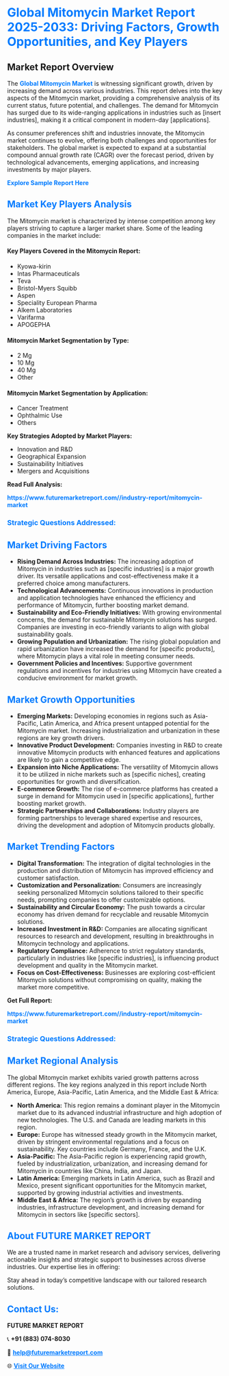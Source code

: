 <h1 style="color: #007BFF;">Global Mitomycin Market Report 2025-2033: Driving Factors, Growth Opportunities, and Key Players</h1>

<section id="overview">
<h2>Market Report Overview</h2>
<p>The <a href="https://www.futuremarketreport.com//industry-report/mitomycin-market" style="color: #007BFF; text-decoration: none;"><strong>Global Mitomycin Market</strong></a> is witnessing significant growth, driven by increasing demand across various industries. This report delves into the key aspects of the Mitomycin market, providing a comprehensive analysis of its current status, future potential, and challenges. The demand for Mitomycin has surged due to its wide-ranging applications in industries such as [insert industries], making it a critical component in modern-day [applications].</p>
<p>As consumer preferences shift and industries innovate, the Mitomycin market continues to evolve, offering both challenges and opportunities for stakeholders. The global market is expected to expand at a substantial compound annual growth rate (CAGR) over the forecast period, driven by technological advancements, emerging applications, and increasing investments by major players.</p>
</section>

<section id="overview">
<p><a href="https://www.futuremarketreport.com//request-sample/reportId=85739" style="color: #007BFF; text-decoration: none;"><strong>Explore Sample Report Here</strong></a></p>
</section>

<section id="key-players">
<h2 style="color: #007BFF;">Market Key Players Analysis</h2>
<p>The Mitomycin market is characterized by intense competition among key players striving to capture a larger market share. Some of the leading companies in the market include:</p>
<h4>Key Players Covered in the Mitomycin Report:</h4>
<ul><li>Kyowa-kirin</li><li>Intas Pharmaceuticals</li><li>Teva</li><li>Bristol-Myers Squibb</li><li>Aspen</li><li>Speciality European Pharma</li><li>Alkem Laboratories</li><li>Varifarma</li><li>APOGEPHA</li></ul>
<h4>Mitomycin Market Segmentation by Type:</h4>
<ul><li>2 Mg</li><li>10 Mg</li><li>40 Mg</li><li>Other</li></ul>

<h4>Mitomycin Market Segmentation by Application:</h4>
<ul><li>Cancer Treatment</li><li>Ophthalmic Use</li><li>Others</li></ul>
<p><strong>Key Strategies Adopted by Market Players:</strong></p>
<ul>
<li>Innovation and R&D</li>
<li>Geographical Expansion</li>
<li>Sustainability Initiatives</li>
<li>Mergers and Acquisitions</li>
</ul>
</section>

<section>
<p><strong>Read Full Analysis: </strong></p><a href="https://www.futuremarketreport.com//industry-report/mitomycin-market" style="color: #007BFF; text-decoration: none;"><strong>https://www.futuremarketreport.com//industry-report/mitomycin-market</strong></a>
<h3 style="color: #007BFF;">Strategic Questions Addressed:</h3>
</section>

<section id="driving-factors">
<h2 style="color: #007BFF;">Market Driving Factors</h2>
<ul>
<li><strong>Rising Demand Across Industries:</strong> The increasing adoption of Mitomycin in industries such as [specific industries] is a major growth driver. Its versatile applications and cost-effectiveness make it a preferred choice among manufacturers.</li>
<li><strong>Technological Advancements:</strong> Continuous innovations in production and application technologies have enhanced the efficiency and performance of Mitomycin, further boosting market demand.</li>
<li><strong>Sustainability and Eco-Friendly Initiatives:</strong> With growing environmental concerns, the demand for sustainable Mitomycin solutions has surged. Companies are investing in eco-friendly variants to align with global sustainability goals.</li>
<li><strong>Growing Population and Urbanization:</strong> The rising global population and rapid urbanization have increased the demand for [specific products], where Mitomycin plays a vital role in meeting consumer needs.</li>
<li><strong>Government Policies and Incentives:</strong> Supportive government regulations and incentives for industries using Mitomycin have created a conducive environment for market growth.</li>
</ul>
</section>

<section id="growth-opportunities">
<h2 style="color: #007BFF;">Market Growth Opportunities</h2>
<ul>
<li><strong>Emerging Markets:</strong> Developing economies in regions such as Asia-Pacific, Latin America, and Africa present untapped potential for the Mitomycin market. Increasing industrialization and urbanization in these regions are key growth drivers.</li>
<li><strong>Innovative Product Development:</strong> Companies investing in R&D to create innovative Mitomycin products with enhanced features and applications are likely to gain a competitive edge.</li>
<li><strong>Expansion into Niche Applications:</strong> The versatility of Mitomycin allows it to be utilized in niche markets such as [specific niches], creating opportunities for growth and diversification.</li>
<li><strong>E-commerce Growth:</strong> The rise of e-commerce platforms has created a surge in demand for Mitomycin used in [specific applications], further boosting market growth.</li>
<li><strong>Strategic Partnerships and Collaborations:</strong> Industry players are forming partnerships to leverage shared expertise and resources, driving the development and adoption of Mitomycin products globally.</li>
</ul>
</section>

<section id="trending-factors">
<h2 style="color: #007BFF;">Market Trending Factors</h2>
<ul>
<li><strong>Digital Transformation:</strong> The integration of digital technologies in the production and distribution of Mitomycin has improved efficiency and customer satisfaction.</li>
<li><strong>Customization and Personalization:</strong> Consumers are increasingly seeking personalized Mitomycin solutions tailored to their specific needs, prompting companies to offer customizable options.</li>
<li><strong>Sustainability and Circular Economy:</strong> The push towards a circular economy has driven demand for recyclable and reusable Mitomycin solutions.</li>
<li><strong>Increased Investment in R&D:</strong> Companies are allocating significant resources to research and development, resulting in breakthroughs in Mitomycin technology and applications.</li>
<li><strong>Regulatory Compliance:</strong> Adherence to strict regulatory standards, particularly in industries like [specific industries], is influencing product development and quality in the Mitomycin market.</li>
<li><strong>Focus on Cost-Effectiveness:</strong> Businesses are exploring cost-efficient Mitomycin solutions without compromising on quality, making the market more competitive.</li>
</ul>
</section>

<section>
<p><strong>Get Full Report: </strong></p><a href="https://www.futuremarketreport.com//industry-report/mitomycin-market" style="color: #007BFF; text-decoration: none;"><strong>https://www.futuremarketreport.com//industry-report/mitomycin-market</strong></a>
<h3 style="color: #007BFF;">Strategic Questions Addressed:</h3>
</section>


<section id="regional-analysis">
<h2 style="color: #007BFF;">Market Regional Analysis</h2>
<p>The global Mitomycin market exhibits varied growth patterns across different regions. The key regions analyzed in this report include North America, Europe, Asia-Pacific, Latin America, and the Middle East & Africa:</p>
<ul>
<li><strong>North America:</strong> This region remains a dominant player in the Mitomycin market due to its advanced industrial infrastructure and high adoption of new technologies. The U.S. and Canada are leading markets in this region.</li>
<li><strong>Europe:</strong> Europe has witnessed steady growth in the Mitomycin market, driven by stringent environmental regulations and a focus on sustainability. Key countries include Germany, France, and the U.K.</li>
<li><strong>Asia-Pacific:</strong> The Asia-Pacific region is experiencing rapid growth, fueled by industrialization, urbanization, and increasing demand for Mitomycin in countries like China, India, and Japan.</li>
<li><strong>Latin America:</strong> Emerging markets in Latin America, such as Brazil and Mexico, present significant opportunities for the Mitomycin market, supported by growing industrial activities and investments.</li>
<li><strong>Middle East & Africa:</strong> The region’s growth is driven by expanding industries, infrastructure development, and increasing demand for Mitomycin in sectors like [specific sectors].</li>
</ul>
</section>

<footer>
<h2 style="color: #007BFF;">About FUTURE MARKET REPORT</h2>
<p>We are a trusted name in market research and advisory services, delivering actionable insights and strategic support to businesses across diverse industries. Our expertise lies in offering:</p>

<p>Stay ahead in today’s competitive landscape with our tailored research solutions.</p>

<h2 style="color: #007BFF;">Contact Us:</h2>
<p><strong>FUTURE MARKET REPORT</strong></p>
<p>📞 <strong>+91 (883) 074-8030</strong></p>
<p>📧 <strong><a href="mailto:help@futuremarketreport.com" style="color: #007BFF;">help@futuremarketreport.com</a></strong></p>
<p>🌐 <strong><a href="https://www.futuremarketreport.com/" style="color: #007BFF;">Visit Our Website</a></strong></p>
</footer>